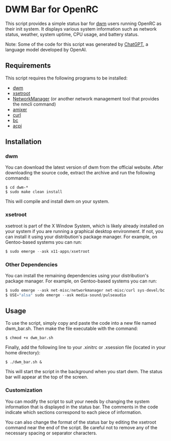 # DWM Bar for OpenRC

This script provides a simple status bar for [dwm](https://dwm.suckless.org/) users running OpenRC as their init system. It displays various system information such as network status, weather, system uptime, CPU usage, and battery status.

Note: Some of the code for this script was generated by [ChatGPT](https://openai.com/blog/chatting-with-ai/), a language model developed by OpenAI.
## Requirements

This script requires the following programs to be installed:
* [dwm](https://dwm.suckless.org/)
* [xsetroot](https://www.x.org/releases/X11R7.7/doc/man/man1/xsetroot.1.xhtml)
* [NetworkManager](https://wiki.archlinux.org/title/NetworkManager) (or another network management tool that provides the nmcli command)
* [amixer](https://linux.die.net/man/1/amixer)
* [curl](https://curl.se/)
* [bc](https://www.gnu.org/software/bc/)
* [acpi](https://wiki.gentoo.org/wiki/ACPI)

## Installation
### dwm

You can download the latest version of dwm from the official website. After downloading the source code, extract the archive and run the following commands:

```shell
$ cd dwm-*
$ sudo make clean install
```

This will compile and install dwm on your system.
### xsetroot

xsetroot is part of the X Window System, which is likely already installed on your system if you are running a graphical desktop environment. If not, you can install it using your distribution's package manager. For example, on Gentoo-based systems you can run:

```csharp
$ sudo emerge --ask x11-apps/xsetroot
```

### Other Dependencies

You can install the remaining dependencies using your distribution's package manager. For example, on Gentoo-based systems you can run:

```csharp
$ sudo emerge --ask net-misc/networkmanager net-misc/curl sys-devel/bc sys-power/acpi
$ USE="alsa" sudo emerge --ask media-sound/pulseaudio 
```

## Usage

To use the script, simply copy and paste the code into a new file named dwm_bar.sh. Then make the file executable with the command:

```shell
$ chmod +x dwm_bar.sh
```

Finally, add the following line to your .xinitrc or .xsession file (located in your home directory):

```shell
$ ./dwm_bar.sh &
```

This will start the script in the background when you start dwm. The status bar will appear at the top of the screen.
### Customization

You can modify the script to suit your needs by changing the system information that is displayed in the status bar. The comments in the code indicate which sections correspond to each piece of information.

You can also change the format of the status bar by editing the xsetroot command near the end of the script. Be careful not to remove any of the necessary spacing or separator characters.
